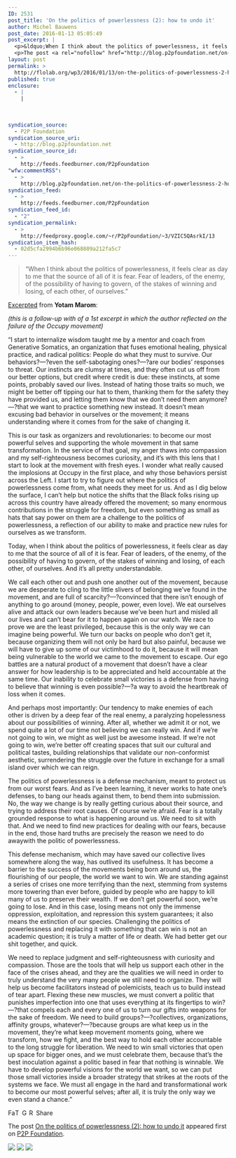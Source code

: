 ```yaml
---
ID: 2531
post_title: 'On the politics of powerlessness (2): how to undo it'
author: Michel Bauwens
post_date: 2016-01-13 05:05:49
post_excerpt: |
  <p>&ldquo;When I think about the politics of powerlessness, it feels clear as day to me that the source of all of it is fear. Fear of leaders, of the enemy, of the possibility of having to govern, of the stakes of winning and losing, of each other, of ourselves.&rdquo; Excerpted from Yotam Marom: (this is [&hellip;]</p>
  <p>The post <a rel="nofollow" href="http://blog.p2pfoundation.net/on-the-politics-of-powerlessness-2-how-to-undo-it/2016/01/13">On the politics of powerlessness (2): how to undo it</a> appeared first on <a rel="nofollow" href="http://blog.p2pfoundation.net/">P2P Foundation</a>.</p>
layout: post
permalink: >
  http://flolab.org/wp3/2016/01/13/on-the-politics-of-powerlessness-2-how-to-undo-it/
published: true
enclosure:
  - |
    |
        
        
        
syndication_source:
  - P2P Foundation
syndication_source_uri:
  - http://blog.p2pfoundation.net
syndication_source_id:
  - >
    http://feeds.feedburner.com/P2pFoundation
"wfw:commentRSS":
  - >
    http://blog.p2pfoundation.net/on-the-politics-of-powerlessness-2-how-to-undo-it/2016/01/13/feed
syndication_feed:
  - >
    http://feeds.feedburner.com/P2pFoundation
syndication_feed_id:
  - "2"
syndication_permalink:
  - >
    http://feedproxy.google.com/~r/P2pFoundation/~3/VZIC5QAsrkI/13
syndication_item_hash:
  - 02d5cfa2994b6b96e068809a212fa5c7
---
```

> “When I think about the politics of powerlessness, it feels clear as day to me that the source of all of it is fear. Fear of leaders, of the enemy, of the possibility of having to govern, of the stakes of winning and losing, of each other, of ourselves.”

[Excerpted][1] from **Yotam Marom**:

*(this is a follow-up with of a 1st excerpt in which the author reflected on the failure of the Occupy movement)*

“I start to internalize wisdom taught me by a mentor and coach from Generative Somatics, an organization that fuses emotional healing, physical practice, and radical politics: People do what they must to survive. Our behaviors?—?even the self-sabotaging ones?—?are our bodies’ responses to threat. Our instincts are clumsy at times, and they often cut us off from our better options, but credit where credit is due: these instincts, at some points, probably saved our lives. Instead of hating those traits so much, we might be better off tipping our hat to them, thanking them for the safety they have provided us, and letting them know that we don’t need them anymore?—?that we want to practice something new instead. It doesn’t mean excusing bad behavior in ourselves or the movement; it means understanding where it comes from for the sake of changing it.

This is our task as organizers and revolutionaries: to become our most powerful selves and supporting the whole movement in that same transformation. In the service of that goal, my anger thaws into compassion and my self-righteousness becomes curiosity, and it’s with this lens that I start to look at the movement with fresh eyes. I wonder what really caused the implosions at Occupy in the first place, and why those behaviors persist across the Left. I start to try to figure out where the politics of powerlessness come from, what needs they meet for us. And as I dig below the surface, I can’t help but notice the shifts that the Black folks rising up across this country have already offered the movement; so many enormous contributions in the struggle for freedom, but even something as small as hats that say power on them are a challenge to the politics of powerlessness, a reflection of our ability to make and practice new rules for ourselves as we transform.

Today, when I think about the politics of powerlessness, it feels clear as day to me that the source of all of it is fear. Fear of leaders, of the enemy, of the possibility of having to govern, of the stakes of winning and losing, of each other, of ourselves. And it’s all pretty understandable.

We call each other out and push one another out of the movement, because we are desperate to cling to the little slivers of belonging we’ve found in the movement, and are full of scarcity?—?convinced that there isn’t enough of anything to go around (money, people, power, even love). We eat ourselves alive and attack our own leaders because we’ve been hurt and misled all our lives and can’t bear for it to happen again on our watch. We race to prove we are the least privileged, because this is the only way we can imagine being powerful. We turn our backs on people who don’t get it, because organizing them will not only be hard but also painful, because we will have to give up some of our victimhood to do it, because it will mean being vulnerable to the world we came to the movement to escape. Our ego battles are a natural product of a movement that doesn’t have a clear answer for how leadership is to be appreciated and held accountable at the same time. Our inability to celebrate small victories is a defense from having to believe that winning is even possible?—?a way to avoid the heartbreak of loss when it comes.

And perhaps most importantly: Our tendency to make enemies of each other is driven by a deep fear of the real enemy, a paralyzing hopelessness about our possibilities of winning. After all, whether we admit it or not, we spend quite a lot of our time not believing we can really win. And if we’re not going to win, we might as well just be awesome instead. If we’re not going to win, we’re better off creating spaces that suit our cultural and political tastes, building relationships that validate our non-conformist aesthetic, surrendering the struggle over the future in exchange for a small island over which we can reign.

The politics of powerlessness is a defense mechanism, meant to protect us from our worst fears. And as I’ve been learning, it never works to hate one’s defenses, to bang our heads against them, to bend them into submission. No, the way we change is by really getting curious about their source, and trying to address their root causes. Of course we’re afraid. Fear is a totally grounded response to what is happening around us. We need to sit with that. And we need to find new practices for dealing with our fears, because in the end, those hard truths are precisely the reason we need to do awaywith the politic of powerlessness.

This defense mechanism, which may have saved our collective lives somewhere along the way, has outlived its usefulness. It has become a barrier to the success of the movements being born around us, the flourishing of our people, the world we want to win. We are standing against a series of crises one more terrifying than the next, stemming from systems more towering than ever before, guided by people who are happy to kill many of us to preserve their wealth. If we don’t get powerful soon, we’re going to lose. And in this case, losing means not only the immense oppression, exploitation, and repression this system guarantees; it also means the extinction of our species. Challenging the politics of powerlessness and replacing it with something that can win is not an academic question; it is truly a matter of life or death. We had better get our shit together, and quick.

We need to replace judgment and self-righteousness with curiosity and compassion. Those are the tools that will help us support each other in the face of the crises ahead, and they are the qualities we will need in order to truly understand the very many people we still need to organize. They will help us become facilitators instead of polemicists, teach us to build instead of tear apart. Flexing these new muscles, we must convert a politic that punishes imperfection into one that uses everything at its fingertips to win?—?that compels each and every one of us to turn our gifts into weapons for the sake of freedom. We need to build groups?—?collectives, organizations, affinity groups, whatever?—?because groups are what keep us in the movement, they’re what keep movement moments going, where we transform, how we fight, and the best way to hold each other accountable to the long struggle for liberation. We need to win small victories that open up space for bigger ones, and we must celebrate them, because that’s the best inoculation against a politic based in fear that nothing is winnable. We have to develop powerful visions for the world we want, so we can put those small victories inside a broader strategy that strikes at the roots of the systems we face. We must all engage in the hard and transformational work to become our most powerful selves; after all, it is truly the only way we even stand a chance.”

<a class="a2a_button_facebook" href="http://www.addtoany.com/add_to/facebook?linkurl=http%3A%2F%2Fblog.p2pfoundation.net%2Fon-the-politics-of-powerlessness-2-how-to-undo-it%2F2016%2F01%2F13&linkname=On%20the%20politics%20of%20powerlessness%20%282%29%3A%20how%20to%20undo%20it" title="Facebook" rel="nofollow"><img src="http://blog.p2pfoundation.net/wp-content/plugins/add-to-any/icons/facebook.png" width="16" height="16" alt="Facebook" /></a><a class="a2a_button_twitter" href="http://www.addtoany.com/add_to/twitter?linkurl=http%3A%2F%2Fblog.p2pfoundation.net%2Fon-the-politics-of-powerlessness-2-how-to-undo-it%2F2016%2F01%2F13&linkname=On%20the%20politics%20of%20powerlessness%20%282%29%3A%20how%20to%20undo%20it" title="Twitter" rel="nofollow"><img src="http://blog.p2pfoundation.net/wp-content/plugins/add-to-any/icons/twitter.png" width="16" height="16" alt="Twitter" /></a><a class="a2a_button_google_plus" href="http://www.addtoany.com/add_to/google_plus?linkurl=http%3A%2F%2Fblog.p2pfoundation.net%2Fon-the-politics-of-powerlessness-2-how-to-undo-it%2F2016%2F01%2F13&linkname=On%20the%20politics%20of%20powerlessness%20%282%29%3A%20how%20to%20undo%20it" title="Google+" rel="nofollow"><img src="http://blog.p2pfoundation.net/wp-content/plugins/add-to-any/icons/google_plus.png" width="16" height="16" alt="Google+" /></a><a class="a2a_button_reddit" href="http://www.addtoany.com/add_to/reddit?linkurl=http%3A%2F%2Fblog.p2pfoundation.net%2Fon-the-politics-of-powerlessness-2-how-to-undo-it%2F2016%2F01%2F13&linkname=On%20the%20politics%20of%20powerlessness%20%282%29%3A%20how%20to%20undo%20it" title="Reddit" rel="nofollow"><img src="http://blog.p2pfoundation.net/wp-content/plugins/add-to-any/icons/reddit.png" width="16" height="16" alt="Reddit" /></a><a class="a2a_dd a2a_target addtoany_share_save" href="https://www.addtoany.com/share#url=http%3A%2F%2Fblog.p2pfoundation.net%2Fon-the-politics-of-powerlessness-2-how-to-undo-it%2F2016%2F01%2F13&title=On%20the%20politics%20of%20powerlessness%20%282%29%3A%20how%20to%20undo%20it" id="wpa2a_2"><img src="http://blog.p2pfoundation.net/wp-content/plugins/add-to-any/share_save_120_16.png" width="120" height="16" alt="Share" /></a>

The post <a rel="nofollow" href="http://blog.p2pfoundation.net/on-the-politics-of-powerlessness-2-how-to-undo-it/2016/01/13">On the politics of powerlessness (2): how to undo it</a> appeared first on <a rel="nofollow" href="http://blog.p2pfoundation.net/">P2P Foundation</a>.

<div class="feedflare">
  <a href="http://feeds.feedburner.com/~ff/P2pFoundation?a=VZIC5QAsrkI:b4nMg_rwdYo:7Q72WNTAKBA"><img src="http://feeds.feedburner.com/~ff/P2pFoundation?d=7Q72WNTAKBA" border="0" /></img></a> <a href="http://feeds.feedburner.com/~ff/P2pFoundation?a=VZIC5QAsrkI:b4nMg_rwdYo:D7DqB2pKExk"><img src="http://feeds.feedburner.com/~ff/P2pFoundation?i=VZIC5QAsrkI:b4nMg_rwdYo:D7DqB2pKExk" border="0" /></img></a> <a href="http://feeds.feedburner.com/~ff/P2pFoundation?a=VZIC5QAsrkI:b4nMg_rwdYo:2mJPEYqXBVI"><img src="http://feeds.feedburner.com/~ff/P2pFoundation?d=2mJPEYqXBVI" border="0" /></img></a>
</div>

<img src="http://feeds.feedburner.com/~r/P2pFoundation/~4/VZIC5QAsrkI" height="1" width="1" alt="" />

 [1]: http://www.alternet.org/occupy-wall-street/what-really-caused-implosion-occupy-movement-insiders-view